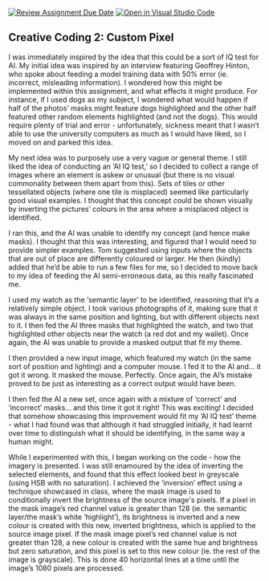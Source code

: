 [![Review Assignment Due Date](https://classroom.github.com/assets/deadline-readme-button-24ddc0f5d75046c5622901739e7c5dd533143b0c8e959d652212380cedb1ea36.svg)](https://classroom.github.com/a/ex6pWDJu)
[![Open in Visual Studio Code](https://classroom.github.com/assets/open-in-vscode-718a45dd9cf7e7f842a935f5ebbe5719a5e09af4491e668f4dbf3b35d5cca122.svg)](https://classroom.github.com/online_ide?assignment_repo_id=15138695&assignment_repo_type=AssignmentRepo)
## Creative Coding 2: Custom Pixel

I was immediately inspired by the idea that this could be a sort of IQ test for AI. My initial idea was inspired by an interview featuring Geoffrey Hinton, who spoke about feeding a model training data with 50% error (ie. incorrect, misleading information). I wondered how this might be implemented within this assignment, and what effects it might produce. For instance, if I used dogs as my subject, I wondered what would happen if half of the photos’ masks might feature dogs highlighted and the other half featured other random elements highlighted (and not the dogs). This would require plenty of trial and error - unfortunately, sickness meant that I wasn’t able to use the university computers as much as I would have liked, so I moved on and parked this idea.

My next idea was to purposely use a very vague or general theme. I still liked the idea of conducting an ‘AI IQ test,’ so I decided to collect a range of images where an element is askew or unusual (but there is no visual commonality between them apart from this). Sets of tiles or other tessellated objects (where one tile is misplaced) seemed like particularly good visual examples. I thought that this concept could be shown visually by inverting the pictures’ colours in the area where a misplaced object is identified. 

I ran this, and the AI was unable to identify my concept (and hence make masks). I thought that this was interesting, and figured that I would need to provide simpler examples. Tom suggested using inputs where the objects that are out of place are differently coloured or larger. He then (kindly) added that he’d be able to run a few files for me, so I decided to move back to my idea of feeding the AI semi-erroneous data, as this really fascinated me. 

I used my watch as the ‘semantic layer’ to be identified, reasoning that it’s a relatively simple object. I took various photographs of it, making sure that it was always in the same position and lighting, but with different objects next to it. I then fed the AI three masks that highlighted the watch, and two that highlighted other objects near the watch (a red dot and my wallet). Once again, the AI was unable to provide a masked output that fit my theme. 

I then provided a new input image, which featured my watch (in the same sort of position and lighting) and a computer mouse. I fed it to the AI and… it got it wrong. It masked the mouse. Perfectly. Once again, the AI’s mistake proved to be just as interesting as a correct output would have been. 

I then fed the AI a new set, once again with a mixture of ‘correct’ and ‘incorrect’ masks… and this time it got it right! This was exciting! I decided that somehow showcasing this improvement would fit my ‘AI IQ test’ theme - what I had found was that although it had struggled initially, it had learnt over time to distinguish what it should be identifying, in the same way a human might.  

While I experimented with this, I began working on the code - how the imagery is presented. I was still enamoured by the idea of inverting the selected elements, and found that this effect looked best in greyscale (using HSB with no saturation). I achieved the ‘inversion’ effect using a technique showcased in class, where the mask image is used to conditionally invert the brightness of the source image's pixels. If a pixel in the mask image’s red channel value is greater than 128 (ie. the semantic layer/the mask’s white ‘highlight’), its brightness is inverted and a new colour is created with this new, inverted brightness, which is applied to the source image pixel. If the mask image pixel’s red channel value is not greater than 128, a new colour is created with the same hue and brightness but zero saturation, and this pixel is set to this new colour (ie. the rest of the image is grayscale). This is done 40 horizontal lines at a time until the image’s 1080 pixels are processed. 





